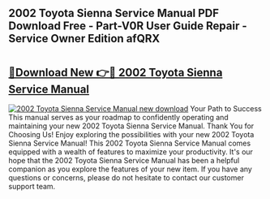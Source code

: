 ## 2002 Toyota Sienna Service Manual PDF Download Free - Part-V0R User Guide Repair - Service Owner Edition afQRX

# <h2><a href="http://bc14330.oget.top/?id=2002+Toyota+Sienna+Service+Manual">🔗Download New 👉🔴 2002 Toyota Sienna Service Manual</a></h2>

[![2002 Toyota Sienna Service Manual new download](https://i.imgur.com/5g1atiW.png)](http://bc14330.oget.top/?id=2002+Toyota+Sienna+Service+Manual)
Your Path to Success This manual serves as your roadmap to confidently operating and maintaining your new 2002 Toyota Sienna Service Manual. Thank You for Choosing Us! Enjoy exploring the possibilities with your new 2002 Toyota Sienna Service Manual! This 2002 Toyota Sienna Service Manual comes equipped with a wealth of features to maximize your productivity. It's our hope that the 2002 Toyota Sienna Service Manual has been a helpful companion as you explore the features of your new item. If you have any questions or concerns, please do not hesitate to contact our customer support team.
